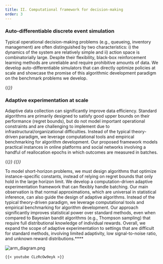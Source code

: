 ```yaml
---
title: II. Computational framework for decision-making
order: 3
---
```

### Auto-differentiable discrete event simulation

Typical operational decision-making problems (e.g., queueing, inventory management) are often distinguished by two characteristics: i) the dynamics of the system are relatively simple and ii) action space is combinatorially large. Despite their flexibility, black-box reinforcement learning methods are unreliable and require prohibitive amounts of data. We develop auto-differentiable simulators that can directly optimize policies at scale and showcase the promise of this algorithmic development paradigm on the benchmark problems we develop.

{{<cite page="/citations/auto-differentiable-discrete" view="4" >}}

### **Adaptive experimentation at scale**

Adaptive data collection can significantly improve data efficiency. Standard algorithms are primarily designed to satisfy good upper bounds on their performance (regret bounds), but do not model important operational constraints and are challenging to implement due to infrastructural/organizational difficulties. Instead of the typical theory-driven paradigm, we leverage computational tools and empirical benchmarking for algorithm development. Our proposed framework models practical instances in online platforms and social networks involving a handful of reallocation epochs in which outcomes are measured in batches. 

{{<cite page="/citations/distilled-thompson-sampling" view="4" >}}
{{<cite page="/citations/adaptive-experimentation" view="4" >}}


To model short-horizon problems, we must design algorithms that optimize instance-specific constants, instead of relying on regret bounds that only hold in the large horizon limit. We develop a computation-driven adaptive experimentation framework that can flexibly handle batching. Our main observation is that normal approximations, which are universal in statistical inference, can also guide the design of adaptive algorithms. Instead of the typical theory-driven paradigm, we leverage computational tools and empirical benchmarking for algorithm development. Our approach significantly improves statistical power over standard methods, even when compared to Bayesian bandit algorithms (e.g., Thompson sampling) that require full distributional knowledge of individual rewards. Overall, we expand the scope of adaptive experimentation to settings that are difficult for standard methods, involving limited adaptivity, low signal-to-noise ratio, and unknown reward distributions.**** 

![arm_diagram.png](/research/arm_diagram.png)

    {{< youtube CLzRcOw9eyk >}}